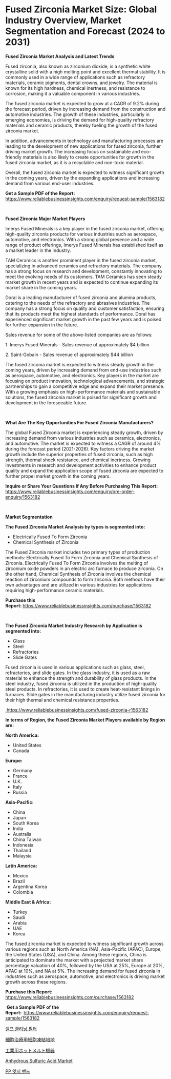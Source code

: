 <p><h1>Fused Zirconia Market Size: Global Industry Overview, Market Segmentation and Forecast (2024 to 2031)</h1></p><p><strong>Fused Zirconia Market Analysis and Latest Trends</strong></p>
<p><p>Fused zirconia, also known as zirconium dioxide, is a synthetic white crystalline solid with a high melting point and excellent thermal stability. It is commonly used in a wide range of applications such as refractory materials, ceramic pigments, dental crowns, and jewelry. The material is known for its high hardness, chemical inertness, and resistance to corrosion, making it a valuable component in various industries.</p><p>The fused zirconia market is expected to grow at a CAGR of 9.2% during the forecast period, driven by increasing demand from the construction and automotive industries. The growth of these industries, particularly in emerging economies, is driving the demand for high-quality refractory materials and ceramic products, thereby fueling the growth of the fused zirconia market.</p><p>In addition, advancements in technology and manufacturing processes are leading to the development of new applications for fused zirconia, further driving market growth. The increasing focus on sustainable and eco-friendly materials is also likely to create opportunities for growth in the fused zirconia market, as it is a recyclable and non-toxic material.</p><p>Overall, the fused zirconia market is expected to witness significant growth in the coming years, driven by the expanding applications and increasing demand from various end-user industries.</p></p>
<p><strong>Get a Sample PDF of the Report:&nbsp;</strong> <a href="https://www.reliablebusinessinsights.com/enquiry/request-sample/1563182">https://www.reliablebusinessinsights.com/enquiry/request-sample/1563182</a></p>
<p>&nbsp;</p>
<p><strong>Fused Zirconia Major Market Players</strong></p>
<p><p>Imerys Fused Minerals is a key player in the fused zirconia market, offering high-quality zirconia products for various industries such as aerospace, automotive, and electronics. With a strong global presence and a wide range of product offerings, Imerys Fused Minerals has established itself as a market leader in the industry.</p><p>TAM Ceramics is another prominent player in the fused zirconia market, specializing in advanced ceramics and refractory materials. The company has a strong focus on research and development, constantly innovating to meet the evolving needs of its customers. TAM Ceramics has seen steady market growth in recent years and is expected to continue expanding its market share in the coming years.</p><p>Doral is a leading manufacturer of fused zirconia and alumina products, catering to the needs of the refractory and abrasives industries. The company has a strong focus on quality and customer satisfaction, ensuring that its products meet the highest standards of performance. Doral has experienced significant market growth in the past few years and is poised for further expansion in the future.</p><p>Sales revenue for some of the above-listed companies are as follows:</p><p>1. Imerys Fused Minerals - Sales revenue of approximately $4 billion</p><p>2. Saint-Gobain - Sales revenue of approximately $44 billion</p><p>The fused zirconia market is expected to witness steady growth in the coming years, driven by increasing demand from end-use industries such as aerospace, automotive, and electronics. Key players in the market are focusing on product innovation, technological advancements, and strategic partnerships to gain a competitive edge and expand their market presence. With a growing emphasis on high-performance materials and sustainable solutions, the fused zirconia market is poised for significant growth and development in the foreseeable future.</p></p>
<p>&nbsp;</p>
<p><strong>What Are The Key Opportunities For Fused Zirconia Manufacturers?</strong></p>
<p><p>The global Fused Zirconia market is experiencing steady growth, driven by increasing demand from various industries such as ceramics, electronics, and automotive. The market is expected to witness a CAGR of around 4% during the forecast period (2021-2026). Key factors driving the market growth include the superior properties of fused zirconia, such as high strength, thermal shock resistance, and chemical inertness. Growing investments in research and development activities to enhance product quality and expand the application scope of fused zirconia are expected to further propel market growth in the coming years.</p></p>
<p><strong>Inquire or Share Your Questions If Any Before Purchasing This Report:</strong> <a href="https://www.reliablebusinessinsights.com/enquiry/pre-order-enquiry/1563182">https://www.reliablebusinessinsights.com/enquiry/pre-order-enquiry/1563182</a></p>
<p>&nbsp;</p>
<p><strong>Market Segmentation</strong></p>
<p><strong>The Fused Zirconia Market Analysis by types is segmented into:</strong></p>
<p><ul><li>Electrically Fused To Form Zirconia</li><li>Chemical Synthesis of Zirconia</li></ul></p>
<p><p>The Fused Zirconia market includes two primary types of production methods: Electrically Fused To Form Zirconia and Chemical Synthesis of Zirconia. Electrically Fused To Form Zirconia involves the melting of zirconium oxide powders in an electric arc furnace to produce zirconia. On the other hand, Chemical Synthesis of Zirconia involves the chemical reaction of zirconium compounds to form zirconia. Both methods have their own advantages and are utilized in various industries for applications requiring high-performance ceramic materials.</p></p>
<p><strong>Purchase this Report:&nbsp;</strong><a href="https://www.reliablebusinessinsights.com/purchase/1563182">https://www.reliablebusinessinsights.com/purchase/1563182</a></p>
<p>&nbsp;</p>
<p><strong>The Fused Zirconia Market Industry Research by Application is segmented into:</strong></p>
<p><ul><li>Glass</li><li>Steel</li><li>Refractories</li><li>Slide Gates</li></ul></p>
<p><p>Fused zirconia is used in various applications such as glass, steel, refractories, and slide gates. In the glass industry, it is used as a raw material to enhance the strength and durability of glass products. In the steel industry, fused zirconia is utilized in the production of high-quality steel products. In refractories, it is used to create heat-resistant linings in furnaces. Slide gates in the manufacturing industry utilize fused zirconia for their high thermal and chemical resistance properties.</p></p>
<p><a href="https://www.reliablebusinessinsights.com/fused-zirconia-r1563182">&nbsp;https://www.reliablebusinessinsights.com/fused-zirconia-r1563182</a></p>
<p><strong>In terms of Region, the Fused Zirconia Market Players available by Region are:</strong></p>
<p>
    <p> <strong> North America: </strong>
        <ul>
            <li>United States</li>
            <li>Canada</li>
        </ul>
        </p> 
    <p> <strong> Europe: </strong>
        <ul>
            <li>Germany</li>
            <li>France</li>
            <li>U.K.</li>
            <li>Italy</li>
            <li>Russia</li>
        </ul>
        </p> 
    <p> <strong> Asia-Pacific: </strong>
        <ul>
            <li>China</li>
            <li>Japan</li>
            <li>South Korea</li>
            <li>India</li>
            <li>Australia</li>
            <li>China Taiwan</li>
            <li>Indonesia</li>
            <li>Thailand</li>
            <li>Malaysia</li>
        </ul>
        </p> 
    <p> <strong> Latin America: </strong>
        <ul>
            <li>Mexico</li>
            <li>Brazil</li>
            <li>Argentina Korea</li>
            <li>Colombia</li>
        </ul>
        </p> 
    <p> <strong> Middle East & Africa: </strong>
        <ul>
            <li>Turkey</li>
            <li>Saudi</li>
            <li>Arabia</li>
            <li>UAE</li>
            <li>Korea</li>
        </ul>
    </p>
    </p>
<p><p>The fused zirconia market is expected to witness significant growth across various regions such as North America (NA), Asia-Pacific (APAC), Europe, the United States (USA), and China. Among these regions, China is anticipated to dominate the market with a projected market share percentage valuation of 40%, followed by the USA at 25%, Europe at 20%, APAC at 10%, and NA at 5%. The increasing demand for fused zirconia in industries such as aerospace, automotive, and electronics is driving market growth across these regions.</p></p>
<p><strong>Purchase this Report: </strong><a href="https://www.reliablebusinessinsights.com/purchase/1563182">https://www.reliablebusinessinsights.com/purchase/1563182</a></p>
<p>&nbsp;<strong>Get a Sample PDF of the Report:&nbsp;&nbsp;</strong><a href="https://www.reliablebusinessinsights.com/enquiry/request-sample/1563182">https://www.reliablebusinessinsights.com/enquiry/request-sample/1563182</a></p>
<p><strong></strong></p>
<p><p><a href="https://medium.com/@codinchelcea2022/%EC%9E%90%EA%B0%80-%EC%B2%AD%EC%86%8C-%ED%95%84%ED%84%B0-%EC%8B%9C%EC%9E%A5-%EA%B7%9C%EB%AA%A8-%EB%B0%8F-%EC%A0%90%EC%9C%A0%EC%9C%A8-%EB%B6%84%EC%84%9D-%EC%84%B1%EC%9E%A5-%EB%8F%99%ED%96%A5-%EB%B0%8F-%EC%98%88%EC%B8%A1-2024-2031-16d039302f8c">셀프 클리닝 필터</a></p><p><a href="https://medium.com/@amal.rattrout/%E7%B4%B0%E8%83%9E%E6%B2%BB%E7%99%82%E7%94%A8%E7%B4%B0%E8%83%9E%E5%86%B7%E5%87%8D%E5%AA%92%E4%BD%93%E3%81%AE%E4%B8%96%E7%95%8C%E5%B8%82%E5%A0%B4%E3%81%AE%E5%8C%85%E6%8B%AC%E7%9A%84%E3%81%AA%E5%88%86%E6%9E%90-%E6%88%90%E9%95%B7%E3%83%88%E3%83%AC%E3%83%B3%E3%83%89-%E5%B8%82%E5%A0%B4%E4%BA%88%E6%B8%AC-2024%E5%B9%B4-2031%E5%B9%B4-16d1b6725cd4">細胞治療用細胞凍結培地</a></p><p><a href="https://medium.com/@amal.rattrout/%E7%94%A3%E6%A5%AD%E7%94%A8%E3%83%9B%E3%83%83%E3%83%88%E3%83%A1%E3%83%AB%E3%83%88%E8%A3%85%E7%BD%AE%E6%A5%AD%E7%95%8C%E3%81%AE%E6%B4%9E%E5%AF%9F-%E5%B8%82%E5%A0%B4%E3%81%AE%E8%B2%A1%E5%8B%99%E7%8A%B6%E6%B3%81-%E5%B8%82%E5%A0%B4%E8%A6%8F%E6%A8%A1-2031%E5%B9%B4%E3%81%BE%E3%81%A7%E3%81%AE%E5%8F%8E%E7%9B%8A%E5%88%86%E6%9E%90-969432ade423">工業用ホットメルト機器</a></p><p><a href="https://github.com/caominhtri712020/Market-Research-Report-List-1/blob/main/anhydrous-sulfuric-acid-market.md">Anhydrous Sulfuric Acid Market</a></p><p><a href="https://medium.com/@codinchelcea2022/%EA%B8%80%EB%A1%9C%EB%B2%8C-pp-%EC%97%A3%EC%A7%80%EB%B0%B4%EB%93%9C-%EC%8B%9C%EC%9E%A5-%EA%B8%B0%ED%9A%8C-%EB%B0%8F-2024%EB%85%84%EB%B6%80%ED%84%B0-2031%EB%85%84%EA%B9%8C%EC%A7%80%EC%9D%98-%EC%98%88%EC%B8%A1-f49caca3cfbd">PP 엣지 밴드</a></p></p>